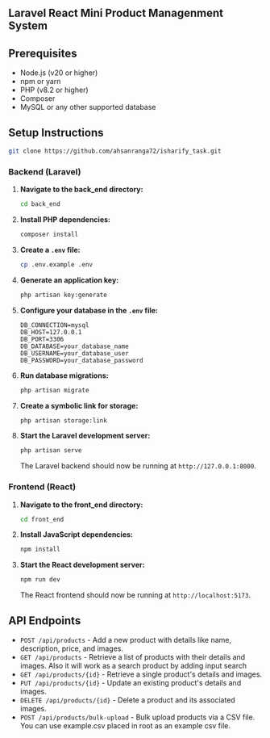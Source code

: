 ## Laravel React Mini Product Managenment System

## Prerequisites

- Node.js (v20 or higher)
- npm or yarn
- PHP (v8.2 or higher)
- Composer
- MySQL or any other supported database

## Setup Instructions

   ```sh
   git clone https://github.com/ahsanranga72/isharify_task.git
   ```

### Backend (Laravel)

1. **Navigate to the back_end directory:**

   ```sh
   cd back_end
   ```

2. **Install PHP dependencies:**

   ```sh
   composer install
   ```

3. **Create a `.env` file:**

   ```sh
   cp .env.example .env
   ```

4. **Generate an application key:**

   ```sh
   php artisan key:generate
   ```

5. **Configure your database in the `.env` file:**

   ```dotenv
   DB_CONNECTION=mysql
   DB_HOST=127.0.0.1
   DB_PORT=3306
   DB_DATABASE=your_database_name
   DB_USERNAME=your_database_user
   DB_PASSWORD=your_database_password
   ```

6. **Run database migrations:**

   ```sh
   php artisan migrate
   ```

7. **Create a symbolic link for storage:**

   ```sh
   php artisan storage:link
   ```

8. **Start the Laravel development server:**

   ```sh
   php artisan serve
   ```

   The Laravel backend should now be running at `http://127.0.0.1:8000`.

### Frontend (React)

1. **Navigate to the front_end directory:**

   ```sh
   cd front_end
   ```

2. **Install JavaScript dependencies:**

   ```sh
   npm install
   ```

3. **Start the React development server:**

   ```sh
   npm run dev
   ```

   The React frontend should now be running at `http://localhost:5173`.

## API Endpoints

- `POST /api/products` - Add a new product with details like name, description, price, and images.
- `GET /api/products` - Retrieve a list of products with their details and images. Also it will work as a search product by adding input search
- `GET /api/products/{id}` - Retrieve a single product's details and images.
- `PUT /api/products/{id}` - Update an existing product's details and images.
- `DELETE /api/products/{id}` - Delete a product and its associated images.
- `POST /api/products/bulk-upload` - Bulk upload products via a CSV file. You can use example.csv placed in root as an example csv file.
